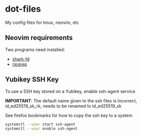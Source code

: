 # dot-files
My config files for tmux, neovim, etc

## Neovim requirements
Two programs need installed:

- [shark-fd](https://github.com/sharkdp/fd)
- [ripgrep](https://github.com/BurntSushi/ripgrep)

## Yubikey SSH Key
To use a SSH key stored on a Yubikey, enable ssh-agent service

**IMPORTANT**: The default name given to the ssh files is incorrect, id_ed25519_sk_rk, needs to be renamed to id_ed25519_sk

See firefox bookmarks for how to copy the ssh key to a system
```bash
systemctl --user start ssh-agent
systemctl --user enable ssh-agent
```

